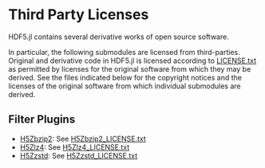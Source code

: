 # Third Party Licenses

HDF5.jl contains several derivative works of open source software.

In particular, the following submodules are licensed from third-parties.
Original and derivative code in HDF5.jl is licensed according to [LICENSE.txt](../LICENSE.txt)
as permitted by licenses for the original software from which they may be derived.
See the files indicated below for the copyright notices and the licenses of the original
software from which individual submodules are derived.

## Filter Plugins
* [H5Zbzip2](../src/filters/H5Zbzip2/src/H5Zbzip2.jl): See [H5Zbzip2_LICENSE.txt](H5Zbzip2_LICENSE.txt)
* [H5Zlz4](../src/filters/H5Zlz4/src/H5Zlz4.jl): See [H5Zlz4_LICENSE.txt](H5Zlz4_LICENSE.txt)
* [H5Zzstd](../src/filters/H5Zzstd/src/H5Zzstd.jl): See [H5Zzstd_LICENSE.txt](H5Zzstd_LICENSE.txt)